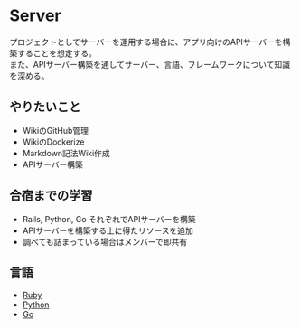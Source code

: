 # Server

プロジェクトとしてサーバーを運用する場合に、アプリ向けのAPIサーバーを構築することを想定する。</br>
また、APIサーバー構築を通してサーバー、言語、フレームワークについて知識を深める。

## やりたいこと

- WikiのGitHub管理
- WikiのDockerize
- Markdown記法Wiki作成
- APIサーバー構築

## 合宿までの学習

- Rails, Python, Go それぞれでAPIサーバーを構築
- APIサーバーを構築する上に得たリソースを追加
- 調べても詰まっている場合はメンバーで即共有

## 言語

- [Ruby](./Ruby.md)
- [Python](./Python.md)
- [Go](./Go.md)
